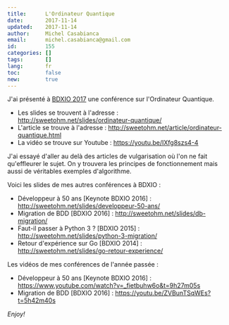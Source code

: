 ```yaml
---
title:      L'Ordinateur Quantique
date:       2017-11-14
updated:    2017-11-14
author:     Michel Casabianca
email:      michel.casabianca@gmail.com
id:         155
categories: []
tags:       []
lang:       fr
toc:        false
new:        true
---
```


J'ai présenté à [BDXIO 2017](https://www.bdx.io) une conférence sur l'Ordinateur Quantique.

<!--more-->

- Les slides se trouvent à l'adresse : <http://sweetohm.net/slides/ordinateur-quantique/>
- L'article se trouve à l'adresse : <http://sweetohm.net/article/ordinateur-quantique.html>
- La vidéo se trouve sur Youtube : <https://youtu.be/IXfg8szs4-4>

J'ai essayé d'aller au delà des articles de vulgarisation où l'on ne fait qu'effleurer le sujet. On y trouvera les principes de fonctionnement mais aussi de véritables exemples d'algorithme.

Voici les slides de mes autres conférences à BDXIO :

- Développeur à 50 ans [Keynote BDXIO 2016] : <http://sweetohm.net/slides/developpeur-50-ans/>
- Migration de BDD [BDXIO 2016] : <http://sweetohm.net/slides/db-migration/>
- Faut-il passer à Python 3 ? [BDXIO 2015] : <http://sweetohm.net/slides/python-3-migration/>
- Retour d'expérience sur Go [BDXIO 2014] : <http://sweetohm.net/slides/go-retour-experience/>

Les vidéos de mes conférences de l'année passée :

- Développeur à 50 ans [Keynote BDXIO 2016] : <https://www.youtube.com/watch?v=_fietbuhw6o&t=9h27m05s>
- Migration de BDD [BDXIO 2016] : <https://youtu.be/ZVBunTSqWEs?t=5h42m40s>

*Enjoy!*
